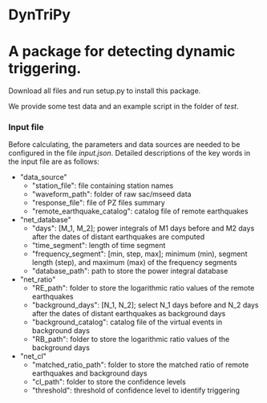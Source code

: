 # DynTriPy 

A package for detecting dynamic triggering.
=======

Download all files and run setup.py to install this package.

We provide some test data and an example script in the folder of *test*. 

### Input file 
Before calculating, the parameters and data sources are needed to be configured in the file *input.json*. 
Detailed descriptions of the key words in the input file are as follows:
- "data_source"
	+ "station_file": file containing station names
	+ "waveform_path": folder of raw sac/mseed data
	+ "response_file": file of PZ files summary 
	+ "remote_earthquake_catalog": catalog file of remote earthquakes
- "net_database"
    + "days": [M_1, M_2]; power integrals of M1 days before and M2 days after the dates of distant earthquakes are computed
	+ "time_segment": length of time segment
	+ "frequency_segment": [min, step, max]; minimum (min), segment length (step), and maximum (max) of the frequency segments 
    + "database_path": path to store the power integral database
- "net_ratio"
	+ "RE_path": folder to store the logarithmic ratio values of the remote earthquakes
	+ "background_days": [N_1, N_2]; select N_1 days before and N_2 days after the dates of distant earthquakes as background days
    + "background_catalog": catalog file of the virtual events in background days
    + "RB_path": folder to store the logarithmic ratio values of the background days
- "net_cl"
	+ "matched_ratio_path": folder to store the matched ratio of remote earthquakes and background days
	+ "cl_path": folder to store the confidence levels
	+ "threshold": threshold of confidence level to identify triggering
